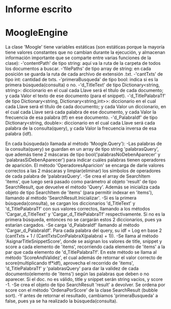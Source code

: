 # Informe escrito 
# MoogleEngine
  
  La clase 'Moogle' tiene variables estáticas (son estáticas porque la mayoría tiene valores constantes que no cambian durante la ejecución, y almacenan información importante que se comparte entre varias funciones de la clase):
   -'contentPath' de tipo string: aquí va la ruta de la carpeta de todos los documentos a buscar.
   -'filePaths' de tipo array de string: en cada posición se guarda la ruta de cada archivo de extensión .txt.
   -'cantTxts' de tipo int: cantidad de txts.
   -'primeraBusqueda' de tipo bool: indica si es la primera búsqueda(consulta) o no.
   -'d_TitleText' de tipo Dictionary<string, string>: diccionario en el cual cada Llave será el título de cada documento; y cada Valor el texto de ese documento (para el snippet).
   -'d_TitlePalabraTf' de tipo Dictionary<string, Dictionary<string,int>>: diccionario en el cual cada Llave será el título de cada documento; y cada Valor un diccionario, en el cual cada Llave será cada palabra de ese documento, y cada Valor la frecuencia de esa palabra (tf) en ese documento.
   -'d_PalabraIdf' de tipo Dictionary<string, double>: diccionario en el cual cada Llave será cada palabra de la consulta(query), y cada Valor la frecuencia inversa de esa palabra (idf).
 
  En cada búsqueda(o llamada al método 'Moogle.Query'):
  -Las palabras de la consulta(query) se guardan en un array de tipo string 'palabrasQuery', que además tiene 2 máscaras de tipo bool('palabrasNoDebenAparecer' y 'palabrasSiDebenAparecer') para indicar cuáles palabras tienen operadores de aparición. El método 'OperadoresAparicion' se encarga de darle valores correctos a las 2 máscaras y limpiar(eliminar) los símbolos de operadores de cada palabra de 'palabrasQuery'.
  -Se crea el array de SearchItem 'items', que luego será pasado como parámetro al objeto 'result' de tipo SearchResult, que devuelve el método 'Query'. Además se inicializa cada objeto de tipo SearchItem de 'items' (para permitir indexar en 'items'), llamando al método 'SearchResult.Inicializar'.
  -Si es la primera búsqueda(consulta), se cargan los diccionarios 'd_TitleText' y 'd_TitlePalabraTf' con sus valores correctos, llamando a los métodos 'Cargar_d_TitleText' y 'Cargar_d_TitlePalabraTf' respectivamente. Si no es la primera búsqueda, entonces no se cargarán estos 2 diccionarios, pues ya estarían cargados. 
  -Se carga 'd_PalabraIdf' llamando al método 'Cargar_d_PalabraIdf'. Para cada palabra del query, su idf = Log en base 2 (cantTxts + 1 / (CantTxtsConPalabraX(palabra) + 1)).
  -Se llama al método 'AsignarTitleSnippetScore', donde se asignan los valores de title, snippet y score a cada elemento de 'items', recorriendo cada elemento de 'items' a la par que cada elemento de 'd_TitlePalabraTf'. En este método se llama al método 'ScoreAndValidez', el cual además de retornar el valor correcto de score(multiplicando tf*idf), aprovecha el recorrido de 'items', 'd_TitlePalabraTf' y 'palabrasQuery' para dar la validez de cada documento(elemento de 'items') según las palabras que deben o no aparecer. Si el doc. no es válido, title y snippet serán string vacíos, y score -1.
  -Se crea el objeto de tipo SearchResult 'result' a devolver. Se ordena por score con el método 'OrdenaPorScore' de la clase SearchResult (bubble sort).
  -Y antes de retornar el resultado, cambiamos 'primeraBusqueda' a false, pues ya se ha realizado la búsqueda(consulta).
